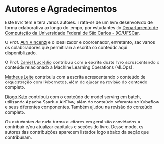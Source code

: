 # Autores e Agradecimentos

Este livro tem e terá vários autores. Trata-se de um livro desenvolvido de forma colaborativa ao longo do tempo, por estudantes do [Departamento de Computação da Universidade Federal de São Carlos - DC/UFSCar](https://site.dc.ufscar.br).

O Prof. [Auri Vincenzi](https://site.dc.ufscar.br/docente/5cd0291168371e00162127f0) é o idealizador e coordenador, entretanto, são vários os colaboradores que permitiram a escrita do conteúdo aqui disponibilizado.

O Prof. [Daniel Lucrédio](http://www.dc.ufscar.br/\~daniel) contribuiu com a escrita deste livro acrescentando o conteúdo relacionado a Machine Learning Operations (MLOps).

[Matheus Leite](https://www.linkedin.com/in/matheusvmleite) contribuiu com a escrita acrescentando o conteúdo de orquestração com Kubernetes, além de ajudar na revisão do conteúdo completo.

[Diogo Kato](https://www.linkedin.com/in/diogo-kato-2a14388/?locale=pt\_BR) contribuiu com o conteúdo de model serving em batch, utilizando Apache Spark e AirFlow, além do conteúdo referente ao Kubeflow e seus diferentes componentes. Também ajudou na revisão do conteúdo completo.

Os estudantes de cada turma e leitores em geral são convidados a contribuir e/ou atualizar capítulos e seções do livro. Desse modo, os autores das contribuições aparecem listados logo abaixo da seção que contribuíram.
